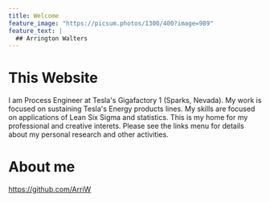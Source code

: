 ```yaml
---
title: Welcome
feature_image: "https://picsum.photos/1300/400?image=989"
feature_text: |
  ## Arrington Walters
---
```


# This Website
I am Process Engineer at Tesla's Gigafactory 1 (Sparks, Nevada). My work is focused on sustaining Tesla's Energy products lines. My skills are focused on applications of Lean Six Sigma and statistics. This is my home for my professional and creative interets. Please see the links menu for details about my personal research and other activities.

# About me
https://github.com/ArriW
